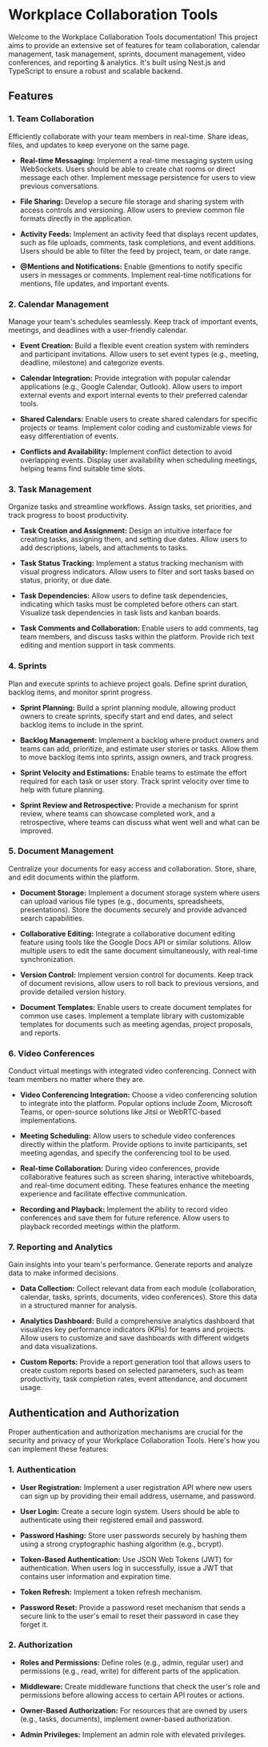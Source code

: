 # Workplace Collaboration Tools

Welcome to the Workplace Collaboration Tools documentation! This project aims to provide an extensive set of features for team collaboration, calendar management, task management, sprints, document management, video conferences, and reporting & analytics. It's built using Nest.js and TypeScript to ensure a robust and scalable backend.

## Features

### 1. Team Collaboration

Efficiently collaborate with your team members in real-time. Share ideas, files, and updates to keep everyone on the same page.

- **Real-time Messaging:** Implement a real-time messaging system using WebSockets. Users should be able to create chat rooms or direct message each other. Implement message persistence for users to view previous conversations.

- **File Sharing:** Develop a secure file storage and sharing system with access controls and versioning. Allow users to preview common file formats directly in the application.

- **Activity Feeds:** Implement an activity feed that displays recent updates, such as file uploads, comments, task completions, and event additions. Users should be able to filter the feed by project, team, or date range.

- **@Mentions and Notifications:** Enable @mentions to notify specific users in messages or comments. Implement real-time notifications for mentions, file updates, and important events.

### 2. Calendar Management

Manage your team's schedules seamlessly. Keep track of important events, meetings, and deadlines with a user-friendly calendar.

- **Event Creation:** Build a flexible event creation system with reminders and participant invitations. Allow users to set event types (e.g., meeting, deadline, milestone) and categorize events.

- **Calendar Integration:** Provide integration with popular calendar applications (e.g., Google Calendar, Outlook). Allow users to import external events and export internal events to their preferred calendar tools.

- **Shared Calendars:** Enable users to create shared calendars for specific projects or teams. Implement color coding and customizable views for easy differentiation of events.

- **Conflicts and Availability:** Implement conflict detection to avoid overlapping events. Display user availability when scheduling meetings, helping teams find suitable time slots.

### 3. Task Management

Organize tasks and streamline workflows. Assign tasks, set priorities, and track progress to boost productivity.

- **Task Creation and Assignment:** Design an intuitive interface for creating tasks, assigning them, and setting due dates. Allow users to add descriptions, labels, and attachments to tasks.

- **Task Status Tracking:** Implement a status tracking mechanism with visual progress indicators. Allow users to filter and sort tasks based on status, priority, or due date.

- **Task Dependencies:** Allow users to define task dependencies, indicating which tasks must be completed before others can start. Visualize task dependencies in task lists and kanban boards.

- **Task Comments and Collaboration:** Enable users to add comments, tag team members, and discuss tasks within the platform. Provide rich text editing and mention support in task comments.

### 4. Sprints

Plan and execute sprints to achieve project goals. Define sprint duration, backlog items, and monitor sprint progress.

- **Sprint Planning:** Build a sprint planning module, allowing product owners to create sprints, specify start and end dates, and select backlog items to include in the sprint.

- **Backlog Management:** Implement a backlog where product owners and teams can add, prioritize, and estimate user stories or tasks. Allow them to move backlog items into sprints, assign owners, and track progress.

- **Sprint Velocity and Estimations:** Enable teams to estimate the effort required for each task or user story. Track sprint velocity over time to help with future planning.

- **Sprint Review and Retrospective:** Provide a mechanism for sprint review, where teams can showcase completed work, and a retrospective, where teams can discuss what went well and what can be improved.

### 5. Document Management

Centralize your documents for easy access and collaboration. Store, share, and edit documents within the platform.

- **Document Storage:** Implement a document storage system where users can upload various file types (e.g., documents, spreadsheets, presentations). Store the documents securely and provide advanced search capabilities.

- **Collaborative Editing:** Integrate a collaborative document editing feature using tools like the Google Docs API or similar solutions. Allow multiple users to edit the same document simultaneously, with real-time synchronization.

- **Version Control:** Implement version control for documents. Keep track of document revisions, allow users to roll back to previous versions, and provide detailed version history.

- **Document Templates:** Enable users to create document templates for common use cases. Implement a template library with customizable templates for documents such as meeting agendas, project proposals, and reports.

### 6. Video Conferences

Conduct virtual meetings with integrated video conferencing. Connect with team members no matter where they are.

- **Video Conferencing Integration:** Choose a video conferencing solution to integrate into the platform. Popular options include Zoom, Microsoft Teams, or open-source solutions like Jitsi or WebRTC-based implementations.

- **Meeting Scheduling:** Allow users to schedule video conferences directly within the platform. Provide options to invite participants, set meeting agendas, and specify the conferencing tool to be used.

- **Real-time Collaboration:** During video conferences, provide collaborative features such as screen sharing, interactive whiteboards, and real-time document editing. These features enhance the meeting experience and facilitate effective communication.

- **Recording and Playback:** Implement the ability to record video conferences and save them for future reference. Allow users to playback recorded meetings within the platform.

### 7. Reporting and Analytics

Gain insights into your team's performance. Generate reports and analyze data to make informed decisions.

- **Data Collection:** Collect relevant data from each module (collaboration, calendar, tasks, sprints, documents, video conferences). Store this data in a structured manner for analysis.

- **Analytics Dashboard:** Build a comprehensive analytics dashboard that visualizes key performance indicators (KPIs) for teams and projects. Allow users to customize and save dashboards with different widgets and data visualizations.

- **Custom Reports:** Provide a report generation tool that allows users to create custom reports based on selected parameters, such as team productivity, task completion rates, event attendance, and document usage.

## Authentication and Authorization

Proper authentication and authorization mechanisms are crucial for the security and privacy of your Workplace Collaboration Tools. Here's how you can implement these features:

### 1. Authentication

- **User Registration:** Implement a user registration API where new users can sign up by providing their email address, username, and password.

- **User Login:** Create a secure login system. Users should be able to authenticate using their registered email and password.

- **Password Hashing:** Store user passwords securely by hashing them using a strong cryptographic hashing algorithm (e.g., bcrypt).

- **Token-Based Authentication:** Use JSON Web Tokens (JWT) for authentication. When users log in successfully, issue a JWT that contains user information and expiration time.

- **Token Refresh:** Implement a token refresh mechanism.

- **Password Reset:** Provide a password reset mechanism that sends a secure link to the user's email to reset their password in case they forget it.

### 2. Authorization

- **Roles and Permissions:** Define roles (e.g., admin, regular user) and permissions (e.g., read, write) for different parts of the application.

- **Middleware:** Create middleware functions that check the user's role and permissions before allowing access to certain API routes or actions.

- **Owner-Based Authorization:** For resources that are owned by users (e.g., tasks, documents), implement owner-based authorization.

- **Admin Privileges:** Implement an admin role with elevated privileges.

